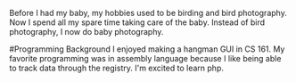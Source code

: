 Before I had my baby, my hobbies used to be birding and bird photography.  Now I spend all my spare time taking care of the baby.  Instead of bird photography, I now do baby photography.

#Programming Background
I enjoyed making a hangman GUI in CS 161.
My favorite programming was in assembly language because I like being able to track data through the registry.
I'm excited to learn php.
